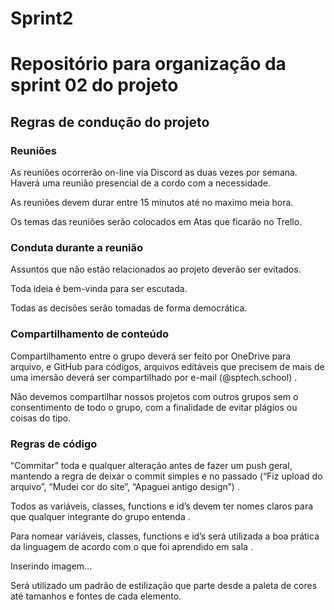 # Sprint2

<h1>Repositório para organização da sprint 02 do projeto</h1>


<h2>Regras de condução do projeto</h2> 

 
<h3>Reuniões</h3> 

As reuniões ocorrerão on-line via Discord as duas vezes por semana. Haverá uma reunião presencial de a cordo com a necessidade. 

As reuniões devem durar entre 15 minutos até no maximo meia hora. 

Os temas das reuniões serão colocados em Atas que ficarão no Trello. 
 

<h3>Conduta durante a reunião</h3> 

Assuntos que não estão relacionados ao projeto deverão ser evitados. 

Toda ideia é bem-vinda para ser escutada.

Todas as decisões serão tomadas de forma democrática.


<h3>Compartilhamento de conteúdo</h3> 

Compartilhamento entre o grupo deverá ser feito por OneDrive para arquivo, e GitHub para códigos, arquivos editáveis que precisem de mais de uma imersão deverá ser compartilhado por e-mail (@sptech.school) .

Não devemos compartilhar nossos projetos com outros grupos sem o consentimento de todo o grupo, com a finalidade de evitar plágios ou coisas do tipo. 

 

<h3>Regras de código</h3> 

“Commitar” toda e qualquer alteração antes de fazer um push geral, mantendo a regra de deixar o commit simples e no passado (“Fiz upload do arquivo”, “Mudei cor do site”, “Apaguei antigo design”) .

 

Todos as variáveis, classes, functions e id’s devem ter nomes claros para que qualquer integrante do grupo entenda .

Para nomear variáveis, classes, functions e id’s será utilizada a boa prática da linguagem de acordo com o que foi aprendido em sala .
 

Inserindo imagem... 

Será utilizado um padrão de estilização que parte desde a paleta de cores até tamanhos e fontes de cada elemento.
